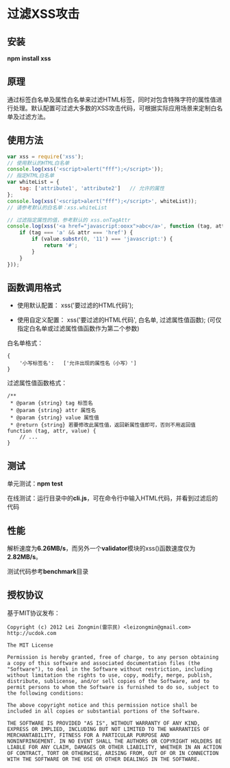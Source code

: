 过滤XSS攻击
======

## 安装

**npm install xss**


## 原理

通过标签白名单及属性白名单来过滤HTML标签，同时对包含特殊字符的属性值进行处理。默认配置可过滤大多数的XSS攻击代码，可根据实际应用场景来定制白名单及过滤方法。


## 使用方法

```javascript
var xss = require('xss');
// 使用默认的HTML白名单
console.log(xss('<script>alert("fff");</script>'));
// 指定HTML白名单
var whiteList = {
	tag: ['attribute1', 'attribute2']	// 允许的属性
};
console.log(xss('<script>alert("fff");</script>', whiteList));
// 请参考默认的白名单：xss.whiteList

// 过滤指定属性的值，参考默认的 xss.onTagAttr
console.log(xss('<a href="javascript:ooxx">abc</a>', function (tag, attr, value) {
	if (tag === 'a' && attr === 'href') {
		if (value.substr(0, '11') === 'javascript:') {
			return '#';
    	}
  	}
}));
```


## 函数调用格式

* 使用默认配置： xss('要过滤的HTML代码');

* 使用自定义配置： xss('要过滤的HTML代码', 白名单, 过滤属性值函数); (可仅指定白名单或过滤属性值函数作为第二个参数)

白名单格式：

```
{
	'小写标签名':   ['允许出现的属性名（小写）']
}
```

过滤属性值函数格式：

```
/**
 * @param {string} tag 标签名
 * @param {string} attr 属性名
 * @param {string} value 属性值
 * @return {string} 若要修改此属性值，返回新属性值即可，否则不用返回值
function (tag, attr, value) {
	// ...
}
```

## 测试

单元测试：**npm test**

在线测试：运行目录中的**cli.js**，可在命令行中输入HTML代码，并看到过滤后的代码


## 性能

解析速度为**6.26MB/s**，而另外一个**validator**模块的xss()函数速度仅为**2.82MB/s**。

测试代码参考**benchmark**目录


## 授权协议

基于MIT协议发布：

```
Copyright (c) 2012 Lei Zongmin(雷宗民) <leizongmin@gmail.com>
http://ucdok.com

The MIT License

Permission is hereby granted, free of charge, to any person obtaining
a copy of this software and associated documentation files (the
"Software"), to deal in the Software without restriction, including
without limitation the rights to use, copy, modify, merge, publish,
distribute, sublicense, and/or sell copies of the Software, and to
permit persons to whom the Software is furnished to do so, subject to
the following conditions:

The above copyright notice and this permission notice shall be
included in all copies or substantial portions of the Software.

THE SOFTWARE IS PROVIDED "AS IS", WITHOUT WARRANTY OF ANY KIND,
EXPRESS OR IMPLIED, INCLUDING BUT NOT LIMITED TO THE WARRANTIES OF
MERCHANTABILITY, FITNESS FOR A PARTICULAR PURPOSE AND
NONINFRINGEMENT. IN NO EVENT SHALL THE AUTHORS OR COPYRIGHT HOLDERS BE
LIABLE FOR ANY CLAIM, DAMAGES OR OTHER LIABILITY, WHETHER IN AN ACTION
OF CONTRACT, TORT OR OTHERWISE, ARISING FROM, OUT OF OR IN CONNECTION
WITH THE SOFTWARE OR THE USE OR OTHER DEALINGS IN THE SOFTWARE.
```